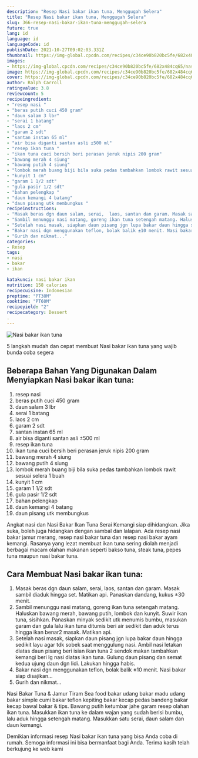 ```yaml
---
description: "Resep Nasi bakar ikan tuna, Menggugah Selera"
title: "Resep Nasi bakar ikan tuna, Menggugah Selera"
slug: 366-resep-nasi-bakar-ikan-tuna-menggugah-selera
future: true
lang: id
language: id
languageCode: id
publishDate: 2021-10-27T09:02:03.331Z 
thumbnail: https://img-global.cpcdn.com/recipes/c34ce90b820bc5fe/682x484cq65/nasi-bakar-ikan-tuna-foto-resep-utama.png
images:
- https://img-global.cpcdn.com/recipes/c34ce90b820bc5fe/682x484cq65/nasi-bakar-ikan-tuna-foto-resep-utama.png
image: https://img-global.cpcdn.com/recipes/c34ce90b820bc5fe/682x484cq65/nasi-bakar-ikan-tuna-foto-resep-utama.png
cover: https://img-global.cpcdn.com/recipes/c34ce90b820bc5fe/682x484cq65/nasi-bakar-ikan-tuna-foto-resep-utama.png
author: Ralph Carroll
ratingvalue: 3.8
reviewcount: 5
recipeingredient:
- "resep nasi "
- "beras putih cuci 450 gram"
- "daun salam 3 lbr"
- "serai 1 batang"
- "laos 2 cm"
- "garam 2 sdt"
- "santan instan 65 ml"
- "air bisa diganti santan asli ±500 ml"
- "resep ikan tuna "
- "ikan tuna cuci bersih beri perasan jeruk nipis 200 gram"
- "bawang merah 4 siung"
- "bawang putih 4 siung"
- "lombok merah buang biji bila suka pedas tambahkan lombok rawit sesuai selera 1 buah"
- "kunyit 1 cm"
- "garam 1 1/2 sdt"
- "gula pasir 1/2 sdt"
- "bahan pelengkap "
- "daun kemangi 4 batang"
- "daun pisang utk membungkus "
recipeinstructions:
- "Masak beras dgn daun salam, serai,  laos, santan dan garam. Masak sambil diaduk hingga set. Matikan api. Panaskan dandang, kukus ±30 menit."
- "Sambil menunggu nasi matang, goreng ikan tuna setengah matang. Haluskan bawang merah, bawang putih, lombok dan kunyit. Suwir ikan tuna, sisihkan. Panaskan minyak sedikit utk menumis bumbu, masukan garam dan gula lalu ikan tuna ditumis beri air sedikit dan aduk terus hingga ikan benar2 masak. Matikan api."
- "Setelah nasi masak, siapkan daun pisang jgn lupa bakar daun hingga sedikit layu agar tdk sobek saat menggulung nasi. Ambil nasi letakan diatas daun pisang beri isian ikan tuna 2 sendok makan tambahkan kemangi beri lg nasi diatas ikan tuna. Gulung daun pisang dan semat kedua ujung daun dgn lidi. Lakukan hingga habis."
- "Bakar nasi dgn menggunakan teflon, bolak balik ±10 menit. Nasi bakar siap disajikan..."
- "Gurih dan nikmat..."
categories:
- Resep
tags:
- nasi
- bakar
- ikan

katakunci: nasi bakar ikan 
nutrition: 158 calories
recipecuisine: Indonesian
preptime: "PT38M"
cooktime: "PT60M"
recipeyield: "2"
recipecategory: Dessert
. 
---
```



![Nasi bakar ikan tuna](https://img-global.cpcdn.com/recipes/c34ce90b820bc5fe/682x484cq65/nasi-bakar-ikan-tuna-foto-resep-utama.png)

5 langkah mudah dan cepat membuat  Nasi bakar ikan tuna yang wajib bunda coba segera

<!--inarticleads1-->

## Beberapa Bahan Yang Digunakan Dalam Menyiapkan Nasi bakar ikan tuna:

1. resep nasi 
1. beras putih cuci 450 gram
1. daun salam 3 lbr
1. serai 1 batang
1. laos 2 cm
1. garam 2 sdt
1. santan instan 65 ml
1. air bisa diganti santan asli ±500 ml
1. resep ikan tuna 
1. ikan tuna cuci bersih beri perasan jeruk nipis 200 gram
1. bawang merah 4 siung
1. bawang putih 4 siung
1. lombok merah buang biji bila suka pedas tambahkan lombok rawit sesuai selera 1 buah
1. kunyit 1 cm
1. garam 1 1/2 sdt
1. gula pasir 1/2 sdt
1. bahan pelengkap 
1. daun kemangi 4 batang
1. daun pisang utk membungkus 

Angkat nasi dan Nasi Bakar Ikan Tuna Serai Kemangi siap dihidangkan. Jika suka, boleh juga hidangkan dengan sambal dan lalapan. Ada resep nasi bakar jamur merang, resep nasi bakar tuna dan resep nasi bakar ayam kemangi. Rasanya yang lezat membuat ikan tuna sering diolah menjadi berbagai macam olahan makanan seperti bakso tuna, steak tuna, pepes tuna maupun nasi bakar tuna. 

<!--inarticleads2-->

## Cara Membuat Nasi bakar ikan tuna:

1. Masak beras dgn daun salam, serai,  laos, santan dan garam. Masak sambil diaduk hingga set. Matikan api. Panaskan dandang, kukus ±30 menit.
1. Sambil menunggu nasi matang, goreng ikan tuna setengah matang. Haluskan bawang merah, bawang putih, lombok dan kunyit. Suwir ikan tuna, sisihkan. Panaskan minyak sedikit utk menumis bumbu, masukan garam dan gula lalu ikan tuna ditumis beri air sedikit dan aduk terus hingga ikan benar2 masak. Matikan api.
1. Setelah nasi masak, siapkan daun pisang jgn lupa bakar daun hingga sedikit layu agar tdk sobek saat menggulung nasi. Ambil nasi letakan diatas daun pisang beri isian ikan tuna 2 sendok makan tambahkan kemangi beri lg nasi diatas ikan tuna. Gulung daun pisang dan semat kedua ujung daun dgn lidi. Lakukan hingga habis.
1. Bakar nasi dgn menggunakan teflon, bolak balik ±10 menit. Nasi bakar siap disajikan...
1. Gurih dan nikmat...


Nasi Bakar Tuna &amp; Jamur Tiram Sea food bakar udang bakar madu udang bakar simple cumi bakar teflon kepiting bakar kecap pedas bandeng bakar kecap bawal bakar &amp; tips. Bawang putih ketumbar jahe garam resep olahan ikan tuna. Masukkan ikan tuna ke dalam wajan yang sudah berisi bumbu, lalu aduk hingga setengah matang. Masukkan satu serai, daun salam dan daun kemangi. 

Demikian informasi  resep Nasi bakar ikan tuna   yang bisa Anda coba di rumah. Semoga informasi ini bisa bermanfaat bagi Anda. Terima kasih telah berkujung ke web kami
